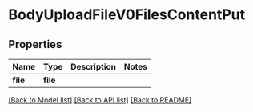 # BodyUploadFileV0FilesContentPut

## Properties
Name | Type | Description | Notes
------------ | ------------- | ------------- | -------------
**file** | **file** |  | 

[[Back to Model list]](../README.md#documentation-for-models) [[Back to API list]](../README.md#documentation-for-api-endpoints) [[Back to README]](../README.md)


